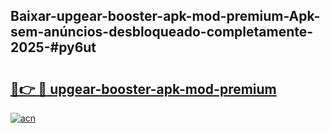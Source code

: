 ## Baixar-upgear-booster-apk-mod-premium-Apk-sem-anúncios-desbloqueado-completamente-2025-#py6ut

# <h2><a href="https://ainizakaria.my?title=upgear-booster-apk-mod-premium&ref=22M">🔗👉 🔴 upgear-booster-apk-mod-premium</a></h2>

[![acn](https://github.com/user-attachments/assets/0f9c940e-d8b0-45ae-aac7-cd30a18b3e1c)](https://ainizakaria.my?title=upgear-booster-apk-mod-premium&ref=22M)


